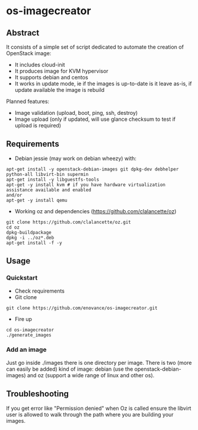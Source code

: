 # os-imagecreator

## Abstract

It consists of a simple set of script dedicated to automate the creation of OpenStack image:

* It includes cloud-init
* It produces image for KVM hypervisor
* It supports debian and centos
* It works in update mode, ie if the images is up-to-date is it leave as-is, if update available the image is rebuild

Planned features:

* Image validation (upload, boot, ping, ssh, destroy)
* Image upload (only if updated, will use glance checksum to test if upload is required)

## Requirements

* Debian jessie (may work on debian wheezy) with:
```
apt-get install -y openstack-debian-images git dpkg-dev debhelper python-all libvirt-bin supermin
apt-get install -y libguestfs-tools
apt-get -y install kvm # if you have hardware virtualization assistance available and enabled
and/or
apt-get -y install qemu
```
* Working oz and dependencies (https://github.com/clalancette/oz)
```
git clone https://github.com/clalancette/oz.git
cd oz
dpkg-buildpackage
dpkg -i ../oz*.deb
apt-get install -f -y
```

## Usage
### Quickstart
* Check requirements
* Git clone
```
git clone https://github.com/enovance/os-imagecreator.git
```
* Fire up
```
cd os-imagecreator
./generate_images
```

### Add an image

Just go inside ./images there is one directory per image. There is two (more can easily be added) kind of image: debian (use the openstack-debian-images) and oz (support a wide range of linux and other os).


## Troubleshooting

If you get error like "Permission denied" when Oz is called ensure the libvirt user is allowed to walk through the path where you are building your images.
